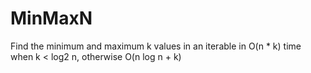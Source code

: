 
# MinMaxN

Find the minimum and maximum k values in an iterable in
O(n * k) time when k < log2 n, otherwise O(n log n + k)


